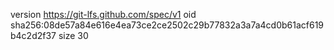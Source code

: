 version https://git-lfs.github.com/spec/v1
oid sha256:08de57a84e616e4ea73ce2ce2502c29b77832a3a7a4cd0b61acf619b4c2d2f37
size 30
